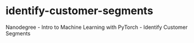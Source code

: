 # identify-customer-segments
Nanodegree -  Intro to Machine Learning with PyTorch - Identify Customer Segments

